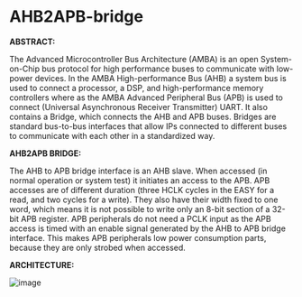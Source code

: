 # AHB2APB-bridge
**ABSTRACT:**

The Advanced Microcontroller Bus Architecture (AMBA) is an open 
System-on-Chip bus protocol for high performance buses to 
communicate with low-power devices. In the AMBA High-performance 
Bus (AHB) a system bus is used to connect a processor, a DSP, and 
high-performance memory controllers where as the AMBA Advanced 
Peripheral Bus (APB) is used to connect (Universal Asynchronous 
Receiver Transmitter) UART. It also contains a Bridge, which connects 
the AHB and APB buses. Bridges are standard bus-to-bus interfaces that 
allow IPs connected to different buses to communicate with each other 
in a standardized way.

**AHB2APB BRIDGE:**

The AHB to APB bridge interface is an AHB slave. When accessed (in normal 
operation or system test) it initiates an access to the APB. APB accesses are of 
different duration (three HCLK cycles in the EASY for a read, and two cycles for a 
write). They also have their width fixed to one word, which means it is not possible 
to write only an 8-bit section of a 32-bit APB register. APB peripherals do not need 
a PCLK input as the APB access is timed with an enable signal generated by the 
AHB to APB bridge interface. This makes APB peripherals low power consumption 
parts, because they are only strobed when accessed.

**ARCHITECTURE:**

![image](https://github.com/Sharmilas18/AHB2APB-bridge/assets/87112290/3e43aa7d-2f24-4899-8578-da1c2d754b6a)
